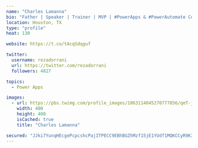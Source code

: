 ```yaml
---
name: "Charles Lamanna"
bio: "Father | Speaker | Trainer | MVP | #PowerApps & #PowerAutomate Community Super User | YouTuber Right-pointing triangle http://youtube.com/c/rezadorrani | Learn - Share - Clockwise rightwards and leftwards open circle arrows"
location: Houston, TX
type: "profile"
heat: 130

website: https://t.co/tAcqSdqguf

twitter:
  username: rezadorrani
  url: https://twitter.com/rezadorrani
  followers: 4827

topics:
  - Power Apps

images:
  - url: https://pbs.twimg.com/profile_images/1063114045270777856/qeT-jpWr_400x400.jpg
    width: 400
    height: 400
    isCached: true
    title: "Charles Lamanna"

secured: "JJki7YunqHEcgePcpcshcPajITPECC9EBhBGZhMzf15jE1YUdf1MQKCCyR9K3Y7yNauK303XvjNqsb55snuWINk2FLK8buqnEX0Fu+NYc8VGo6eYfzMLZN8WZGuSM5dbIvOYMjFtnTUDnQfVvUlHYqCmz1KJBzdW7gdqozA70aUpIVcWcNIcwl6A3U9TTLUp8VEg8iBXOIMRcRJhx74zZ5SKdp96r+f4UYWEcbAR9EeLB+Fd4Vk1/bJkzX+PMpB4Yw8WisrF3cVXs2mNwLVIO4Bl5jC4HlWBWk6dadhA8a3BOx49Ipb8BjuDf2/lYmteF4MfENPIst2QNLuflqh9HXswY+W2Q54JONloQ/oUPA9hagsSyJaPF6pvJX+KShpavD3/12jH1zKClNojjqif1zblsSKyaj2maSf8HD6bk4w=;oBdwMJWfZ8gbMfI/7ANJqg=="
---
```


